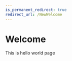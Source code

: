 ```yaml
---
is_permanent_redirect: true
redirect_url: /NewWelcome
---
```


# Welcome

This is hello world page

